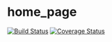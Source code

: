 home_page
=========

[![Build Status](https://travis-ci.org/danhooper/home_page.svg?branch=master)](http://travis-ci.org/danhooper/home_page/)
[![Coverage Status](https://coveralls.io/repos/danhooper/home_page/badge.png)](https://coveralls.io/r/danhooper/home_page)
